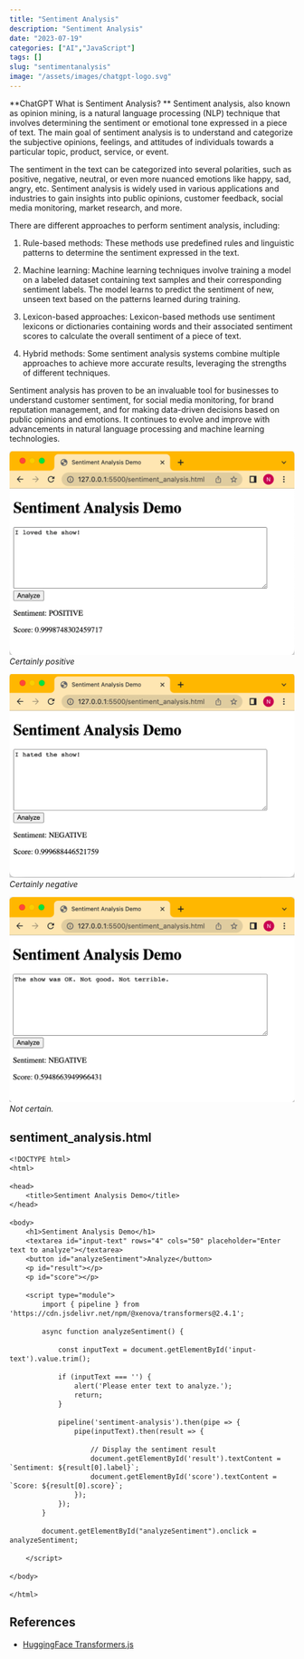 ```yaml
---
title: "Sentiment Analysis"
description: "Sentiment Analysis"
date: "2023-07-19"
categories: ["AI","JavaScript"]
tags: []
slug: "sentimentanalysis"
image: "/assets/images/chatgpt-logo.svg"
---
```



**ChatGPT What is Sentiment Analysis?
**
Sentiment analysis, also known as opinion mining, is a natural language processing (NLP) technique that involves determining the sentiment or emotional tone expressed in a piece of text. The main goal of sentiment analysis is to understand and categorize the subjective opinions, feelings, and attitudes of individuals towards a particular topic, product, service, or event.

The sentiment in the text can be categorized into several polarities, such as positive, negative, neutral, or even more nuanced emotions like happy, sad, angry, etc. Sentiment analysis is widely used in various applications and industries to gain insights into public opinions, customer feedback, social media monitoring, market research, and more.

There are different approaches to perform sentiment analysis, including:

1. Rule-based methods: These methods use predefined rules and linguistic patterns to determine the sentiment expressed in the text.

2. Machine learning: Machine learning techniques involve training a model on a labeled dataset containing text samples and their corresponding sentiment labels. The model learns to predict the sentiment of new, unseen text based on the patterns learned during training.

3. Lexicon-based approaches: Lexicon-based methods use sentiment lexicons or dictionaries containing words and their associated sentiment scores to calculate the overall sentiment of a piece of text.

4. Hybrid methods: Some sentiment analysis systems combine multiple approaches to achieve more accurate results, leveraging the strengths of different techniques.

Sentiment analysis has proven to be an invaluable tool for businesses to understand customer sentiment, for social media monitoring, for brand reputation management, and for making data-driven decisions based on public opinions and emotions. It continues to evolve and improve with advancements in natural language processing and machine learning technologies.

![](/assets/images/sentimentanalysis/screen-shot-2023-07-19-at-12.56.34-pm-1182x842.png)
*Certainly positive*

![](/assets/images/sentimentanalysis/screen-shot-2023-07-19-at-12.57.00-pm-1182x844.png)
*Certainly negative*

![](/assets/images/sentimentanalysis/screen-shot-2023-07-19-at-12.58.31-pm-1178x846.png)
*Not certain.*


## sentiment_analysis.html

```text
<!DOCTYPE html>
<html>

<head>
    <title>Sentiment Analysis Demo</title>
</head>

<body>
    <h1>Sentiment Analysis Demo</h1>
    <textarea id="input-text" rows="4" cols="50" placeholder="Enter text to analyze"></textarea>
    <button id="analyzeSentiment">Analyze</button>
    <p id="result"></p>
    <p id="score"></p>

    <script type="module">
        import { pipeline } from 'https://cdn.jsdelivr.net/npm/@xenova/transformers@2.4.1';

        async function analyzeSentiment() {

            const inputText = document.getElementById('input-text').value.trim();

            if (inputText === '') {
                alert('Please enter text to analyze.');
                return;
            }

            pipeline('sentiment-analysis').then(pipe => {
                pipe(inputText).then(result => {

                    // Display the sentiment result
                    document.getElementById('result').textContent = `Sentiment: ${result[0].label}`;
                    document.getElementById('score').textContent = `Score: ${result[0].score}`;
                });
            });
        }

        document.getElementById("analyzeSentiment").onclick = analyzeSentiment;

    </script>

</body>

</html>
```
## References

- [HuggingFace Transformers.js](https://huggingface.co/docs/transformers.js/index)